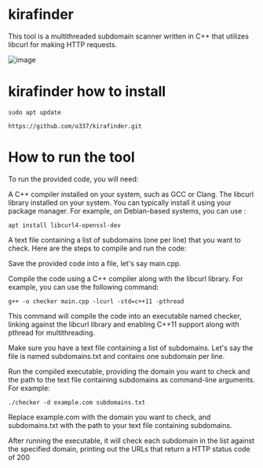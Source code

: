 # kirafinder

This tool is a multithreaded subdomain scanner written in C++ that utilizes libcurl for making HTTP requests.


![image](https://github.com/o337/kirafinder/assets/126006169/80e3abd8-647d-4f7d-99f1-cfe015f96525)

# kirafinder how to install

```
sudo apt update
```
```
https://github.com/o337/kirafinder.git
```

# How to run the tool

To run the provided code, you will need:

A C++ compiler installed on your system, such as GCC or Clang.
The libcurl library installed on your system. You can typically install it using your package manager. For example, on Debian-based systems, you can use :
```
apt install libcurl4-openssl-dev
```
A text file containing a list of subdomains (one per line) that you want to check.
Here are the steps to compile and run the code:

Save the provided code into a file, let's say main.cpp.

Compile the code using a C++ compiler along with the libcurl library. For example, you can use the following command:
```
g++ -o checker main.cpp -lcurl -std=c++11 -pthread
```
This command will compile the code into an executable named checker, linking against the libcurl library and enabling C++11 support along with pthread for multithreading.

Make sure you have a text file containing a list of subdomains. Let's say the file is named subdomains.txt and contains one subdomain per line.

Run the compiled executable, providing the domain you want to check and the path to the text file containing subdomains as command-line arguments. For example:

```
./checker -d example.com subdomains.txt
```

Replace example.com with the domain you want to check, and subdomains.txt with the path to your text file containing subdomains.

After running the executable, it will check each subdomain in the list against the specified domain, printing out the URLs that return a HTTP status code of 200



